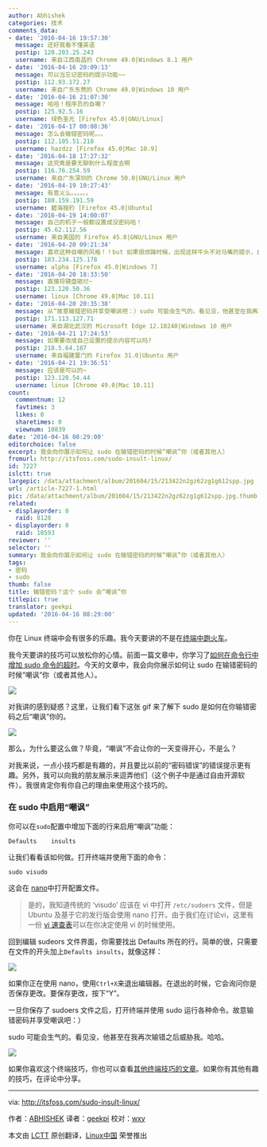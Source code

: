 ```yaml
---
author: Abhishek
categories: 技术
comments_data:
- date: '2016-04-16 19:57:30'
  message: 还好我看不懂英语
  postip: 120.203.25.243
  username: 来自江西南昌的 Chrome 49.0|Windows 8.1 用户
- date: '2016-04-16 20:09:13'
  message: 可以当忘记密码的提示功能~~
  postip: 112.93.172.27
  username: 来自广东东莞的 Chrome 49.0|Windows 10 用户
- date: '2016-04-16 21:07:30'
  message: 哈哈！程序员的自嘲？
  postip: 125.92.5.16
  username: 绿色圣光 [Firefox 45.0|GNU/Linux]
- date: '2016-04-17 00:08:36'
  message: 怎么会输错密码呢。。。
  postip: 112.105.51.218
  username: hazdzz [Firefox 45.0|Mac 10.9]
- date: '2016-04-18 17:27:32'
  message: 这究竟是要无聊到什么程度去啊
  postip: 116.76.254.59
  username: 来自广东深圳的 Chrome 50.0|GNU/Linux 用户
- date: '2016-04-19 10:27:43'
  message: 有意义么。。。。。。
  postip: 180.159.191.59
  username: 碧海独钓 [Firefox 45.0|Ubuntu]
- date: '2016-04-19 14:00:07'
  message: 自己的机子一般都设置成没密码哈！
  postip: 45.62.112.56
  username: 来自美国的 Firefox 45.0|GNU/Linux 用户
- date: '2016-04-20 09:21:34'
  message: 喜欢这种自嘲的风格！！but 如果很烦躁时候，出现这样牛头不对马嘴的提示，自己相比会疯吧！！！
  postip: 183.234.125.178
  username: alpha [Firefox 45.0|Windows 7]
- date: '2016-04-20 18:33:50'
  message: 直接将键盘砸烂~
  postip: 123.120.50.36
  username: linux [Chrome 49.0|Mac 10.11]
- date: '2016-04-20 20:35:38'
  message: 从“故意输错密码并享受嘲讽吧：）sudo 可能会生气的。看见没，他甚至在我再次输错之后威胁我。哈哈。”来看，小编是抖M，暴雨梨花受，鉴定完毕
  postip: 171.113.127.71
  username: 来自湖北武汉的 Microsoft Edge 12.10240|Windows 10 用户
- date: '2016-04-21 17:24:53'
  message: 如果要改成自己设置的提示内容可以吗?
  postip: 218.5.64.187
  username: 来自福建厦门的 Firefox 31.0|Ubuntu 用户
- date: '2016-04-21 19:36:51'
  message: 应该是可以的~
  postip: 123.120.54.44
  username: linux [Chrome 49.0|Mac 10.11]
count:
  commentnum: 12
  favtimes: 3
  likes: 0
  sharetimes: 0
  viewnum: 10839
date: '2016-04-16 08:29:00'
editorchoice: false
excerpt: 我会向你展示如何让 sudo 在输错密码的时候“嘲讽”你（或者其他人）
fromurl: http://itsfoss.com/sudo-insult-linux/
id: 7227
islctt: true
largepic: /data/attachment/album/201604/15/213422n2gz62zg1g612spp.jpg
url: /article-7227-1.html
pic: /data/attachment/album/201604/15/213422n2gz62zg1g612spp.jpg.thumb.jpg
related:
- displayorder: 0
  raid: 8128
- displayorder: 0
  raid: 10593
reviewer: ''
selector: ''
summary: 我会向你展示如何让 sudo 在输错密码的时候“嘲讽”你（或者其他人）
tags:
- 密码
- sudo
thumb: false
title: 输错密码？这个 sudo 会“嘲讽”你
titlepic: true
translator: geekpi
updated: '2016-04-16 08:29:00'
---
```


你在 Linux 终端中会有很多的乐趣。我今天要讲的不是在[终端中跑火车](/article-6795-1.html)。


我今天要讲的技巧可以放松你的心情。前面一篇文章中，你学习了[如何在命令行中增加 sudo 命令的超时](http://itsfoss.com/change-sudo-password-timeout-ubuntu/)。今天的文章中，我会向你展示如何让 sudo 在输错密码的时候“嘲讽”你（或者其他人）。


![](/data/attachment/album/201604/15/213422n2gz62zg1g612spp.jpg)


对我讲的感到疑惑？这里，让我们看下这张 gif 来了解下 sudo 是如何在你输错密码之后“嘲讽”你的。


![](/data/attachment/album/201604/15/213422nk9cmcmar21j2a2g.gif)


那么，为什么要这么做？毕竟，“嘲讽”不会让你的一天变得开心，不是么？


对我来说，一点小技巧都是有趣的，并且要比以前的“密码错误”的错误提示更有趣。另外，我可以向我的朋友展示来逗弄他们（这个例子中是通过自由开源软件）。我很肯定你有你自己的理由来使用这个技巧的。


### 在 sudo 中启用“嘲讽”


你可以在`sudo`配置中增加下面的行来启用“嘲讽”功能：



```
Defaults    insults

```

让我们看看该如何做。打开终端并使用下面的命令：



```
sudo visudo

```

这会在 [nano](http://www.nano-editor.org/)中打开配置文件。



> 
> 是的，我知道传统的 ‘visudo’ 应该在 vi 中打开 `/etc/sudoers` 文件，但是 Ubuntu 及基于它的发行版会使用 nano 打开。由于我们在讨论vi，这里有一份 [vi 速查表](http://itsfoss.com/download-vi-cheat-sheet)可以在你决定使用 vi 的时候使用。
> 
> 
> 


回到编辑 sudeors 文件界面，你需要找出 Defaults 所在的行。简单的很，只需要在文件的开头加上`Defaults insults`，就像这样：


![](/data/attachment/album/201604/15/213423xhb99mmmxx9y97ab.png)


如果你正在使用 nano，使用`Ctrl+X`来退出编辑器。在退出的时候，它会询问你是否保存更改。要保存更改，按下“Y”。


一旦你保存了 sudoers 文件之后，打开终端并使用 sudo 运行各种命令。故意输错密码并享受嘲讽吧：）


sudo 可能会生气的。看见没，他甚至在我再次输错之后威胁我。哈哈。


![](/data/attachment/album/201604/15/213424vw2x4dk3vc3wgbv2.jpg)


如果你喜欢这个终端技巧，你也可以查看[其他终端技巧的文章](http://itsfoss.com/category/terminal-tricks/)。如果你有其他有趣的技巧，在评论中分享。




---


via: <http://itsfoss.com/sudo-insult-linux/>


作者：[ABHISHEK](http://itsfoss.com/author/abhishek/) 译者：[geekpi](https://github.com/geekpi) 校对：[wxy](https://github.com/wxy)


本文由 [LCTT](https://github.com/LCTT/TranslateProject) 原创翻译，[Linux中国](https://linux.cn/) 荣誉推出